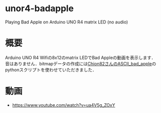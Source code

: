 # unor4-badapple
Playing Bad Apple on Arduino UNO R4 matrix LED  (no audio)

# 概要
Arduino UNO R4 Wifiの8x12のmatrix LEDでBad Appleの動画を表示します．音はありません．bitmapデータの作成には[Chion82さんのASCII_bad_apple](https://github.com/Chion82/ASCII_bad_apple)のpythonスクリプトを使わせていただきました．

# 動画
- https://www.youtube.com/watch?v=ua4V5g_ZOxY


